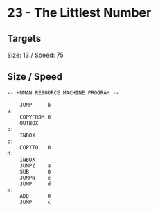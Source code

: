 # 23 - The Littlest Number

## Targets
Size: 13 / Speed: 75

## Size / Speed
```
-- HUMAN RESOURCE MACHINE PROGRAM --

    JUMP     b
a:
    COPYFROM 0
    OUTBOX  
b:
    INBOX   
c:
    COPYTO   0
d:
    INBOX   
    JUMPZ    a
    SUB      0
    JUMPN    e
    JUMP     d
e:
    ADD      0
    JUMP     c



```